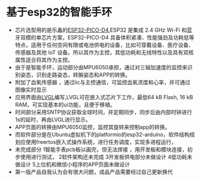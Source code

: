基于esp32的智能手环
=================
* 芯片选型用的是乐鑫的[ESP32-­PICO-­D4]( https://www.espressif.com/sites/default/files/documentation/esp32-pico-d4_datasheet_cn.pdf),ESP32 是集成 2.4 GHz Wi-Fi 和蓝牙双模的单芯片方案，ESP32-PICO-D4 具备体积紧凑、性能强劲及功耗低等特点，适用于任何空间有限或电池供电的设备，比如可穿戴设备、医疗设备、传感器及其他 IoT 设备。所以其作为主控，其低功耗和无线特性以及具有双核属性适合将其作为主控。
* 由于是智能手环，运动部分由MPU6050承担，通过对三轴加速度的监控来识别姿态，识别走路姿态，转腕姿态和APP的转换。
* 附加了血氧传感器 ，通过iic与主控通信，可监控血氧浓度和心率，并可通过图像实时显示
* 应用界面由[LVGL](https://github.com/lvgl/lvgl)编写,LVGL可在嵌入式芯片下工作，最低64 kB Flash, 16 kB RAM，可实现基本的ui功能，且便于移植。
* 时间部分采用SNTP协议获取全球时间，并定期同步，同步后由内部时钟进行1s的延时，再由LVGL进行显示。
* APP页面的转换由MPU6050监控，监控其旋转来控制app的转换。
* 而软件部分是在Ubuntu虚拟机下的platformio的esp32-arduino，软件结构规划应使用freertos嵌入式操作系统，进行任务调度，实现多进程运行，
* 未完成部分 1智能手表pcb板以画完，但无法焊接 ，用开发板和模块连接，初步使用进行测试，
            2软件架构还未完成
            3开发板供电部分未做设计
            4低功耗未做设计
            5上位机和微信小程序的APP页面未做设计
* 第一版产品自我认为会有很大问题，成品产品需要经过自己更新换代
